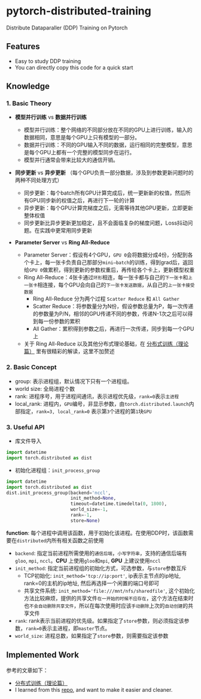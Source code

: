 # pytorch-distributed-training
Distribute Dataparaller (DDP) Training on Pytorch

## Features
* Easy to study DDP training
* You can directly copy this code for a quick start

## Knowledge
### 1. Basic Theory
- __模型并行训练__ vs __数据并行训练__
  - 模型并行训练：整个网络的不同部分放在不同的GPU上进行训练，输入的数据相同，意思是每个GPU上只有模型的一部分。
  - 数据并行训练：不同的GPU输入不同的数据，运行相同的完整模型，意思是每个GPU上都有一个完整的模型同步在运行。
  - 模型并行通常会带来比较大的通信开销。

- __同步更新__ vs __异步更新__ （每个GPU负责一部分数据，涉及到参数更新问题时的两种不同处理方式）
  - 同步更新：每个batch所有GPU计算完成后，统一更新新的权值，然后所有GPU同步新的权值之后，再进行下一轮的计算
  - 异步更新：每个GPU计算完梯度之后，无需等待其他GPU更新，立即更新整体权值
  - 同步更新比异步更新更加稳定，且不会面临复杂的梯度问题，Loss抖动问题。在实践中更常用同步更新

- __Parameter Server__ vs __Ring All-Reduce__
  - Parameter Server：假设有4个GPU，`GPU 0`会将数据分成4份，分配到各个卡上，每一张卡负责自己那部分`mini—batch`的训练，得到grad后，返回给`GPU 0`做累积，得到更新的参数权重后，再传给各个卡上，更新模型权重
  - Ring All-Reduce：4张卡通过`环形`相连，每一张卡都与自己的`下一张卡`和`上一张卡`相连接，每个GPU会向自己的`下一张卡发送数据`，从自己的`上一张卡接受数据`
    - Ring All-Reduce 分为两个过程 `Scatter Reduce` 和 `All Gather`
    - Scatter Reduce：将参数量分为N份，假设参数总量为P，每一次传递的参数量为P/N，相邻的GPU传递不同的参数，传递N-1次之后可以得到每一份参数的累积
    - All Gather：累积得到参数之后，再进行一次传递，同步到每一个GPU上
  - 关于 Ring All-Reduce 以及其他分布式理论基础，在 [分布式训练（理论篇）](https://zhuanlan.zhihu.com/p/129912419) 里有很精彩的解读，这里不加赘述

### 2. Basic Concept
- group: 表示进程组，默认情况下只有一个进程组。
- world size: 全局进程个数
- rank: 进程序号，用于进程间通讯，表示进程优先级，`rank=0`表示`主进程`
- local_rank: 进程内，`GPU`编号，非显示参数，由`torch.distributed.launch`内部指定，`rank=3, local_rank=0` 表示第`3`个进程的第`1`块`GPU`

### 3. Useful API
- 库文件导入
```python
import datetime
import torch.distributed as dist
```

- 初始化进程组：`init_process_group`
```python
import datetime
import torch.distributed as dist
dist.init_process_group(backend='nccl',
                        init_method=None,
                        timeout=datetime.timedelta(0, 1800),
                        world_size=-1,
                        rank=-1,
                        store=None)
```
__function__: 每个进程中调用该函数，用于初始化该进程。在使用DDP时，该函数需要在`distributed`内所有相关函数之前使用

- `backend`: 指定当前进程所需使用的`通信后端`，`小写字符串`，支持的通信后端有 `gloo`, `mpi`, `nccl`。__CPU__ 上使用`gloo`和`mpi`, __GPU__ 上建议使用`nccl` 
- `init_method`: 指定当前进程组的初始化方式，可选参数，与`store`参数互斥
  - TCP初始化: `init_method='tcp://ip:port'`, ip表示主节点的ip地址, rank=0的主机的ip地址, 然后再选择一个闲置的端口号即可
  - 共享文件系统: `init_method='file:///mnt/nfs/sharedfile'`, 这个初始化方法比较麻烦，提供的共享文件`在一开始的时候不应存在`，这个方法在结束时也`不会自动删除共享文件`，所以在每次使用时应该`手动删除`上次的`自动创建`的共享文件
- `rank`: rank表示当前进程的优先级。如果指定了`store`参数，则必须指定该参数，`rank=0`表示主进程，即`master`节点。
- `world_size`: 进程总数，如果指定了`store`参数，则需要指定该参数


## Implemented Work
参考的文章如下：
- [分布式训练（理论篇）](https://zhuanlan.zhihu.com/p/129912419)
- I learned from this [repo](https://github.com/tczhangzhi/pytorch-distributed), and want to make it easier and cleaner.
